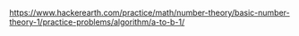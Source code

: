 https://www.hackerearth.com/practice/math/number-theory/basic-number-theory-1/practice-problems/algorithm/a-to-b-1/
